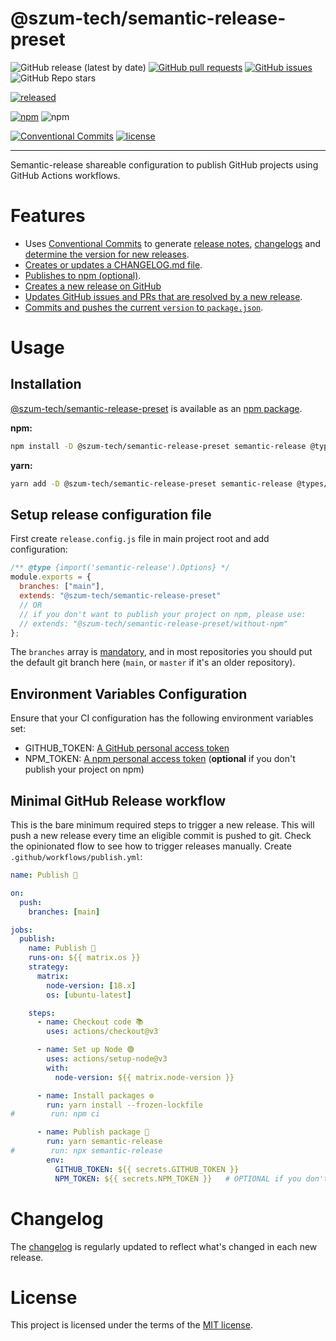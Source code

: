 # @szum-tech/semantic-release-preset

![GitHub release (latest by date)](https://img.shields.io/github/v/release/JanSzewczyk/semantic-release-preset)
[![GitHub pull requests](https://img.shields.io/github/issues-pr/JanSzewczyk/semantic-release-preset)](https://github.com/JanSzewczyk/semantic-release-preset/pulls)
[![GitHub issues](https://img.shields.io/github/issues/JanSzewczyk/semantic-release-preset)](https://github.com/JanSzewczyk/semantic-release-preset/issues)
![GitHub Repo stars](https://img.shields.io/github/stars/JanSzewczyk/semantic-release-preset?style=social)

[![released](https://github.com/JanSzewczyk/semantic-release-preset/actions/workflows/publish.yml/badge.svg?branch=main)](https://github.com/JanSzewczyk/semantic-release-preset/actions/workflows/publish.yml)

[![npm](https://img.shields.io/npm/v/@szum-tech/semantic-release-preset)](https://www.npmjs.com/package/@szum-tech/semantic-release-preset)
![npm](https://img.shields.io/npm/dm/@szum-tech/semantic-release-preset)

[![Conventional Commits](https://img.shields.io/badge/Conventional%20Commits-1.0.0-%23FE5196?logo=conventionalcommits&logoColor=white)](https://conventionalcommits.org)
[![license](https://img.shields.io/badge/license-MIT-blue.svg)](https://github.com/JanSzewczyk/semantic-release-preset/blob/main/LICENSE)

---

Semantic-release shareable configuration to publish GitHub projects using GitHub Actions workflows.

# Features 

- Uses [Conventional Commits](https://www.conventionalcommits.org/) to generate [release notes](https://github.com/semantic-release/release-notes-generator), [changelogs](https://github.com/semantic-release/changelog) and [determine the version for new releases](https://github.com/semantic-release/commit-analyzer). 
- [Creates or updates a CHANGELOG.md file](https://github.com/semantic-release/changelog).
- [Publishes to npm (optional)](https://github.com/semantic-release/npm).
- [Creates a new release on GitHub](https://github.com/semantic-release/github)
- [Updates GitHub issues and PRs that are resolved by a new release](https://github.com/semantic-release/github#successcomment).
- [Commits and pushes the current `version` to `package.json`](https://github.com/semantic-release/git).

# Usage

## Installation

[@szum-tech/semantic-release-preset](https://www.npmjs.com/package/@szum-tech/semantic-release-preset) is available as an [npm package](https://www.npmjs.com/package/@szum-tech/semantic-release-preset).

**npm:**

```sh
npm install -D @szum-tech/semantic-release-preset semantic-release @types/semantic-release
```

**yarn:**

```sh
yarn add -D @szum-tech/semantic-release-preset semantic-release @types/semantic-release
```

## Setup release configuration file

First create `release.config.js` file in main project root and add configuration:

```js
/** @type {import('semantic-release').Options} */
module.exports = {
  branches: ["main"],
  extends: "@szum-tech/semantic-release-preset"
  // OR
  // if you don't want to publish your project on npm, please use:
  // extends: "@szum-tech/semantic-release-preset/without-npm"
};
```
The `branches` array is [mandatory](https://semantic-release.gitbook.io/semantic-release/usage/configuration#branches), and in most repositories you should put the default git branch here (`main`, or `master` if it's an older repository).

## Environment Variables Configuration

Ensure that your CI configuration has the following environment variables set:

- GITHUB_TOKEN: [A GitHub personal access token](https://docs.github.com/en/authentication/keeping-your-account-and-data-secure/creating-a-personal-access-token)
- NPM_TOKEN: [A npm personal access token](https://www.npmjs.com/package/settings) (**optional** if you don't publish your project on npm)

## Minimal GitHub Release workflow

This is the bare minimum required steps to trigger a new release. This will push a new release every time an eligible commit is pushed to git. Check the opinionated flow to see how to trigger releases manually. Create `.github/workflows/publish.yml`:

```yaml
name: Publish 🚀

on:
  push:
    branches: [main]

jobs:
  publish:
    name: Publish 🚀
    runs-on: ${{ matrix.os }}
    strategy:
      matrix:
        node-version: [18.x]
        os: [ubuntu-latest]

    steps:
      - name: Checkout code 📚
        uses: actions/checkout@v3

      - name: Set up Node 🟢
        uses: actions/setup-node@v3
        with:
          node-version: ${{ matrix.node-version }}

      - name: Install packages ⚙️
        run: yarn install --frozen-lockfile  
#        run: npm ci     

      - name: Publish package 🚀
        run: yarn semantic-release            
#        run: npx semantic-release           
        env:
          GITHUB_TOKEN: ${{ secrets.GITHUB_TOKEN }}
          NPM_TOKEN: ${{ secrets.NPM_TOKEN }}   # OPTIONAL if you don't publish your project on npm
```

# Changelog

The [changelog](https://github.com/JanSzewczyk/semantic-release-preset/blob/main/CHANGELOG.md) is regularly updated to reflect what's changed in each new release.

# License

This project is licensed under the terms of the
[MIT license](https://github.com/JanSzewczyk/semantic-release-preset/blob/main/LICENSE).
